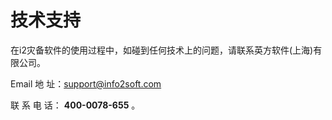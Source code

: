 # 技术支持

在i2灾备软件的使用过程中，如碰到任何技术上的问题，请联系英方软件(上海)有限公司。

Email 地 址：[support@info2soft.com](/mailto:support@info2soft.com)

联 系 电 话：  **400-0078-655** 。